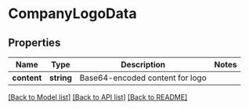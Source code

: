 # CompanyLogoData

## Properties
Name | Type | Description | Notes
------------ | ------------- | ------------- | -------------
**content** | **string** | Base64-encoded content for logo | 

[[Back to Model list]](../README.md#documentation-for-models) [[Back to API list]](../README.md#documentation-for-api-endpoints) [[Back to README]](../README.md)



